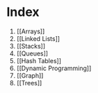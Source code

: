 # Index
1. [[Arrays]]
2. [[Linked Lists]]
3. [[Stacks]]
4. [[Queues]]
5. [[Hash Tables]]
6. [[Dynamic Programming]]
7. [[Graph]]
8. [[Trees]]